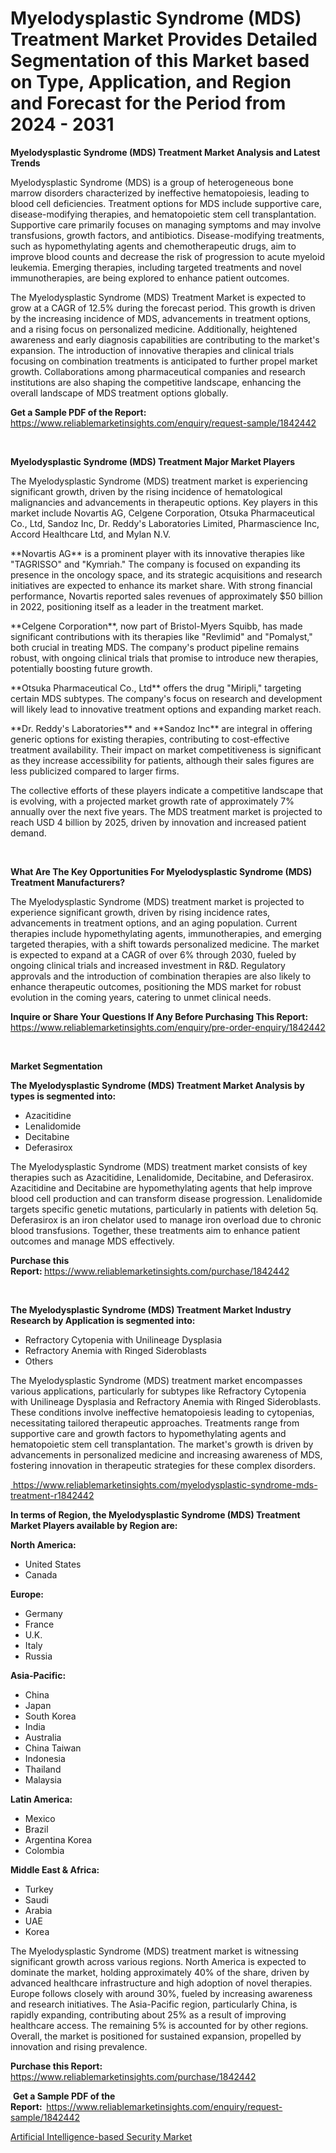 <p><h1>Myelodysplastic Syndrome (MDS) Treatment Market Provides Detailed Segmentation of this Market based on Type, Application, and Region and Forecast for the Period from 2024 - 2031</h1></p><p><strong>Myelodysplastic Syndrome (MDS) Treatment Market Analysis and Latest Trends</strong></p>
<p><p>Myelodysplastic Syndrome (MDS) is a group of heterogeneous bone marrow disorders characterized by ineffective hematopoiesis, leading to blood cell deficiencies. Treatment options for MDS include supportive care, disease-modifying therapies, and hematopoietic stem cell transplantation. Supportive care primarily focuses on managing symptoms and may involve transfusions, growth factors, and antibiotics. Disease-modifying treatments, such as hypomethylating agents and chemotherapeutic drugs, aim to improve blood counts and decrease the risk of progression to acute myeloid leukemia. Emerging therapies, including targeted treatments and novel immunotherapies, are being explored to enhance patient outcomes.</p><p>The Myelodysplastic Syndrome (MDS) Treatment Market is expected to grow at a CAGR of 12.5% during the forecast period. This growth is driven by the increasing incidence of MDS, advancements in treatment options, and a rising focus on personalized medicine. Additionally, heightened awareness and early diagnosis capabilities are contributing to the market's expansion. The introduction of innovative therapies and clinical trials focusing on combination treatments is anticipated to further propel market growth. Collaborations among pharmaceutical companies and research institutions are also shaping the competitive landscape, enhancing the overall landscape of MDS treatment options globally.</p></p>
<p><strong>Get a Sample PDF of the Report:&nbsp;</strong> <a href="https://www.reliablemarketinsights.com/enquiry/request-sample/1842442?utm_campaign=1887&utm_medium=2&utm_source=Github&utm_content=ia&utm_term=01012025&utm_id=myelodysplastic-syndrome-mds-treatment">https://www.reliablemarketinsights.com/enquiry/request-sample/1842442</a></p>
<p>&nbsp;</p>
<p><strong>Myelodysplastic Syndrome (MDS) Treatment Major Market Players</strong></p>
<p><p>The Myelodysplastic Syndrome (MDS) treatment market is experiencing significant growth, driven by the rising incidence of hematological malignancies and advancements in therapeutic options. Key players in this market include Novartis AG, Celgene Corporation, Otsuka Pharmaceutical Co., Ltd, Sandoz Inc, Dr. Reddy's Laboratories Limited, Pharmascience Inc, Accord Healthcare Ltd, and Mylan N.V.</p><p>**Novartis AG** is a prominent player with its innovative therapies like "TAGRISSO" and "Kymriah." The company is focused on expanding its presence in the oncology space, and its strategic acquisitions and research initiatives are expected to enhance its market share. With strong financial performance, Novartis reported sales revenues of approximately $50 billion in 2022, positioning itself as a leader in the treatment market.</p><p>**Celgene Corporation**, now part of Bristol-Myers Squibb, has made significant contributions with its therapies like "Revlimid" and "Pomalyst," both crucial in treating MDS. The company's product pipeline remains robust, with ongoing clinical trials that promise to introduce new therapies, potentially boosting future growth.</p><p>**Otsuka Pharmaceutical Co., Ltd** offers the drug "Miripli," targeting certain MDS subtypes. The company's focus on research and development will likely lead to innovative treatment options and expanding market reach.</p><p>**Dr. Reddy's Laboratories** and **Sandoz Inc** are integral in offering generic options for existing therapies, contributing to cost-effective treatment availability. Their impact on market competitiveness is significant as they increase accessibility for patients, although their sales figures are less publicized compared to larger firms.</p><p>The collective efforts of these players indicate a competitive landscape that is evolving, with a projected market growth rate of approximately 7% annually over the next five years. The MDS treatment market is projected to reach USD 4 billion by 2025, driven by innovation and increased patient demand.</p></p>
<p>&nbsp;</p>
<p><strong>What Are The Key Opportunities For Myelodysplastic Syndrome (MDS) Treatment Manufacturers?</strong></p>
<p><p>The Myelodysplastic Syndrome (MDS) treatment market is projected to experience significant growth, driven by rising incidence rates, advancements in treatment options, and an aging population. Current therapies include hypomethylating agents, immunotherapies, and emerging targeted therapies, with a shift towards personalized medicine. The market is expected to expand at a CAGR of over 6% through 2030, fueled by ongoing clinical trials and increased investment in R&D. Regulatory approvals and the introduction of combination therapies are also likely to enhance therapeutic outcomes, positioning the MDS market for robust evolution in the coming years, catering to unmet clinical needs.</p></p>
<p><strong>Inquire or Share Your Questions If Any Before Purchasing This Report:</strong> <a href="https://www.reliablemarketinsights.com/enquiry/pre-order-enquiry/1842442?utm_campaign=1887&utm_medium=2&utm_source=Github&utm_content=ia&utm_term=01012025&utm_id=myelodysplastic-syndrome-mds-treatment">https://www.reliablemarketinsights.com/enquiry/pre-order-enquiry/1842442</a></p>
<p>&nbsp;</p>
<p><strong>Market Segmentation</strong></p>
<p><strong>The Myelodysplastic Syndrome (MDS) Treatment Market Analysis by types is segmented into:</strong></p>
<p><ul><li>Azacitidine</li><li>Lenalidomide</li><li>Decitabine</li><li>Deferasirox</li></ul></p>
<p><p>The Myelodysplastic Syndrome (MDS) treatment market consists of key therapies such as Azacitidine, Lenalidomide, Decitabine, and Deferasirox. Azacitidine and Decitabine are hypomethylating agents that help improve blood cell production and can transform disease progression. Lenalidomide targets specific genetic mutations, particularly in patients with deletion 5q. Deferasirox is an iron chelator used to manage iron overload due to chronic blood transfusions. Together, these treatments aim to enhance patient outcomes and manage MDS effectively.</p></p>
<p><strong>Purchase this Report:&nbsp;</strong><a href="https://www.reliablemarketinsights.com/purchase/1842442?utm_campaign=1887&utm_medium=2&utm_source=Github&utm_content=ia&utm_term=01012025&utm_id=myelodysplastic-syndrome-mds-treatment">https://www.reliablemarketinsights.com/purchase/1842442</a></p>
<p>&nbsp;</p>
<p><strong>The Myelodysplastic Syndrome (MDS) Treatment Market Industry Research by Application is segmented into:</strong></p>
<p><ul><li>Refractory Cytopenia with Unilineage Dysplasia</li><li>Refractory Anemia with Ringed Sideroblasts</li><li>Others</li></ul></p>
<p><p>The Myelodysplastic Syndrome (MDS) treatment market encompasses various applications, particularly for subtypes like Refractory Cytopenia with Unilineage Dysplasia and Refractory Anemia with Ringed Sideroblasts. These conditions involve ineffective hematopoiesis leading to cytopenias, necessitating tailored therapeutic approaches. Treatments range from supportive care and growth factors to hypomethylating agents and hematopoietic stem cell transplantation. The market's growth is driven by advancements in personalized medicine and increasing awareness of MDS, fostering innovation in therapeutic strategies for these complex disorders.</p></p>
<p><a href="https://www.reliablemarketinsights.com/myelodysplastic-syndrome-mds-treatment-r1842442?utm_campaign=1887&utm_medium=2&utm_source=Github&utm_content=ia&utm_term=01012025&utm_id=myelodysplastic-syndrome-mds-treatment">&nbsp;https://www.reliablemarketinsights.com/myelodysplastic-syndrome-mds-treatment-r1842442</a></p>
<p><strong>In terms of Region, the Myelodysplastic Syndrome (MDS) Treatment Market Players available by Region are:</strong></p>
<p>
    <p> <strong> North America: </strong>
        <ul>
            <li>United States</li>
            <li>Canada</li>
        </ul>
        </p> 
    <p> <strong> Europe: </strong>
        <ul>
            <li>Germany</li>
            <li>France</li>
            <li>U.K.</li>
            <li>Italy</li>
            <li>Russia</li>
        </ul>
        </p> 
    <p> <strong> Asia-Pacific: </strong>
        <ul>
            <li>China</li>
            <li>Japan</li>
            <li>South Korea</li>
            <li>India</li>
            <li>Australia</li>
            <li>China Taiwan</li>
            <li>Indonesia</li>
            <li>Thailand</li>
            <li>Malaysia</li>
        </ul>
        </p> 
    <p> <strong> Latin America: </strong>
        <ul>
            <li>Mexico</li>
            <li>Brazil</li>
            <li>Argentina Korea</li>
            <li>Colombia</li>
        </ul>
        </p> 
    <p> <strong> Middle East & Africa: </strong>
        <ul>
            <li>Turkey</li>
            <li>Saudi</li>
            <li>Arabia</li>
            <li>UAE</li>
            <li>Korea</li>
        </ul>
    </p>
    </p>
<p><p>The Myelodysplastic Syndrome (MDS) treatment market is witnessing significant growth across various regions. North America is expected to dominate the market, holding approximately 40% of the share, driven by advanced healthcare infrastructure and high adoption of novel therapies. Europe follows closely with around 30%, fueled by increasing awareness and research initiatives. The Asia-Pacific region, particularly China, is rapidly expanding, contributing about 25% as a result of improving healthcare access. The remaining 5% is accounted for by other regions. Overall, the market is positioned for sustained expansion, propelled by innovation and rising prevalence.</p></p>
<p><strong>Purchase this Report: </strong><a href="https://www.reliablemarketinsights.com/purchase/1842442?utm_campaign=1887&utm_medium=2&utm_source=Github&utm_content=ia&utm_term=01012025&utm_id=myelodysplastic-syndrome-mds-treatment">https://www.reliablemarketinsights.com/purchase/1842442</a></p>
<p>&nbsp;<strong>Get a Sample PDF of the Report:&nbsp;&nbsp;</strong><a href="https://www.reliablemarketinsights.com/enquiry/request-sample/1842442?utm_campaign=1887&utm_medium=2&utm_source=Github&utm_content=ia&utm_term=01012025&utm_id=myelodysplastic-syndrome-mds-treatment">https://www.reliablemarketinsights.com/enquiry/request-sample/1842442</a></p>
<p><strong></strong></p>
<p><p><a href="https://github.com/julyju69/Market-Research-Report-List-5/blob/main/artificial-intelligence-based-security-market.md?utm_campaign=1887&utm_medium=2&utm_source=Github&utm_content=ia&utm_term=01012025&utm_id=myelodysplastic-syndrome-mds-treatment">Artificial Intelligence-based Security Market</a></p></p>